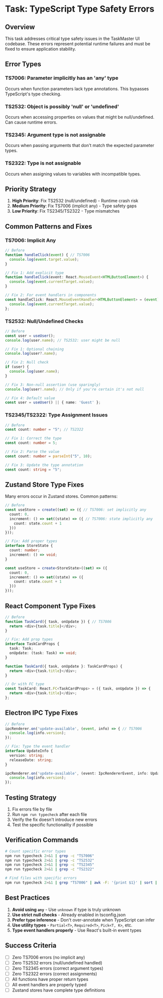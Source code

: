 # Task: TypeScript Type Safety Errors

## Overview

This task addresses critical type safety issues in the TaskMaster UI codebase. These errors represent potential runtime failures and must be fixed to ensure application stability.

## Error Types

### TS7006: Parameter implicitly has an 'any' type
Occurs when function parameters lack type annotations. This bypasses TypeScript's type checking.

### TS2532: Object is possibly 'null' or 'undefined'
Occurs when accessing properties on values that might be null/undefined. Can cause runtime errors.

### TS2345: Argument type is not assignable
Occurs when passing arguments that don't match the expected parameter types.

### TS2322: Type is not assignable
Occurs when assigning values to variables with incompatible types.

## Priority Strategy

1. **High Priority**: Fix TS2532 (null/undefined) - Runtime crash risk
2. **Medium Priority**: Fix TS7006 (implicit any) - Type safety gaps
3. **Low Priority**: Fix TS2345/TS2322 - Type mismatches

## Common Patterns and Fixes

### TS7006: Implicit Any
```typescript
// Before
function handleClick(event) { // TS7006
  console.log(event.target.value);
}

// Fix 1: Add explicit type
function handleClick(event: React.MouseEvent<HTMLButtonElement>) {
  console.log(event.currentTarget.value);
}

// Fix 2: For event handlers in components
const handleClick: React.MouseEventHandler<HTMLButtonElement> = (event) => {
  console.log(event.currentTarget.value);
};
```

### TS2532: Null/Undefined Checks
```typescript
// Before
const user = useUser();
console.log(user.name); // TS2532: user might be null

// Fix 1: Optional chaining
console.log(user?.name);

// Fix 2: Null check
if (user) {
  console.log(user.name);
}

// Fix 3: Non-null assertion (use sparingly)
console.log(user!.name); // Only if you're certain it's not null

// Fix 4: Default value
const user = useUser() || { name: 'Guest' };
```

### TS2345/TS2322: Type Assignment Issues
```typescript
// Before
const count: number = "5"; // TS2322

// Fix 1: Correct the type
const count: number = 5;

// Fix 2: Parse the value
const count: number = parseInt("5", 10);

// Fix 3: Update the type annotation
const count: string = "5";
```

## Zustand Store Type Fixes

Many errors occur in Zustand stores. Common patterns:

```typescript
// Before
const useStore = create((set) => ({ // TS7006: set implicitly any
  count: 0,
  increment: () => set((state) => ({ // TS7006: state implicitly any
    count: state.count + 1
  }))
}));

// Fix: Add proper types
interface StoreState {
  count: number;
  increment: () => void;
}

const useStore = create<StoreState>((set) => ({
  count: 0,
  increment: () => set((state) => ({
    count: state.count + 1
  }))
}));
```

## React Component Type Fixes

```typescript
// Before
function TaskCard({ task, onUpdate }) { // TS7006
  return <div>{task.title}</div>;
}

// Fix: Add prop types
interface TaskCardProps {
  task: Task;
  onUpdate: (task: Task) => void;
}

function TaskCard({ task, onUpdate }: TaskCardProps) {
  return <div>{task.title}</div>;
}

// Or with FC type
const TaskCard: React.FC<TaskCardProps> = ({ task, onUpdate }) => {
  return <div>{task.title}</div>;
};
```

## Electron IPC Type Fixes

```typescript
// Before
ipcRenderer.on('update-available', (event, info) => { // TS7006
  console.log(info.version);
});

// Fix: Type the event handler
interface UpdateInfo {
  version: string;
  releaseDate: string;
}

ipcRenderer.on('update-available', (event: IpcRendererEvent, info: UpdateInfo) => {
  console.log(info.version);
});
```

## Testing Strategy

1. Fix errors file by file
2. Run `npm run typecheck` after each file
3. Verify the fix doesn't introduce new errors
4. Test the specific functionality if possible

## Verification Commands

```bash
# Count specific error types
npm run typecheck 2>&1 | grep -c "TS7006"
npm run typecheck 2>&1 | grep -c "TS2532"
npm run typecheck 2>&1 | grep -c "TS2345"
npm run typecheck 2>&1 | grep -c "TS2322"

# Find files with specific errors
npm run typecheck 2>&1 | grep "TS7006" | awk -F: '{print $1}' | sort | uniq
```

## Best Practices

1. **Avoid using `any`** - Use `unknown` if type is truly unknown
2. **Use strict null checks** - Already enabled in tsconfig.json
3. **Prefer type inference** - Don't over-annotate when TypeScript can infer
4. **Use utility types** - `Partial<T>`, `Required<T>`, `Pick<T, K>`, etc.
5. **Type event handlers properly** - Use React's built-in event types

## Success Criteria

- [ ] Zero TS7006 errors (no implicit any)
- [ ] Zero TS2532 errors (null/undefined handled)
- [ ] Zero TS2345 errors (correct argument types)
- [ ] Zero TS2322 errors (correct assignments)
- [ ] All functions have proper return types
- [ ] All event handlers are properly typed
- [ ] Zustand stores have complete type definitions